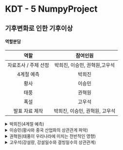 # KDT - 5 NumpyProject

## 기후변화로 인한 기후이상
  

  
#### 역할분담

역할|참여인원
:---:|:---:
자료조사 / 주제 선정 | 박희진, 이승민, 권혁원,고우석
4계절 예측 | 박희진
황사 | 이승민
태풍 | 권혁원
폭설 | 고우석
발표 자료 제작 | 박희진, 이승민, 권혁원, 고우석

<details>
  <summary>
    박희진(4계절 예측)
  </summary>

**계절의 길이가 바뀌고 있을까?그렇다면 계절의 시작일을 예상할 수 있을까?**

### (1) 데이터 확인 및 생성

- 2003년 - 2023년 20년간 대구 날씨 데이터 수집
    - 날짜, 평균기온, 최저기온, 최고기온
- 각 계절의 시작일 데이터 생성
    
    ![계절구분](https://github.com/KDT5NUMPY/KDT-5_NumpyProject/assets/155441547/b7282c50-041b-4f9b-a90e-3e58963027d7)

    
    - 기상청이 제시한 온도로 알아보는 계절 시작일 활용
    - 대구의 평균기온 데이터를 활용하여 시작일 데이터를 생성함.
    - ex) 봄 시작일 : 일평균 기온이 5도 이상 올라간 후 다시 떨어지지 않는 첫날
    
    → 5도 이하를 찍은 날짜 그 다음날을 봄 시작일로 지정
    
    - datetime 객체를 문자열로 반환 후 원하는 형식으로 변환
    - 각 계절마다 기준 월을 두고 며칠 후에 계절이 시작되었는지 계산한 컬럼 추가
        - np.poly1d를 사용하여 해당 데이터에 대한 수식을 생성하고 이를 바탕으로 미래의 계절 시작일을 예측
- 각 계절 길이 데이터 생성
    - 생성한 각 계절 시작일을 이용하여 계절의 길이 데이터 생성
        - np.poly1d를 사용하여 해당 데이터에 대한 수식을 생성하고 이를 바탕으로 미래 계절 길이 예측
    

### (2) 그래프 결과

![four_season](https://github.com/KDT5NUMPY/KDT-5_NumpyProject/assets/155441547/9c1f4882-41d0-40a6-b9d9-388d0f4b74c7)


![spring_date](https://github.com/KDT5NUMPY/KDT-5_NumpyProject/assets/155441547/53e47f49-27ee-4443-8ad3-a34338b70af8)


 [봄 시작일 예측]

  2030년 : 3월 4일

  2035년 : 3월 2일

  2040년 : 3월 1일

![summer_date](https://github.com/KDT5NUMPY/KDT-5_NumpyProject/assets/155441547/d02943f5-767b-4000-be69-7c4c893101f6)


 [여름 시작일 예측]

  2030년 : 6월 6일

  2035년 : 6월 3일

  2040년 : 6월 1일

![fall_date](https://github.com/KDT5NUMPY/KDT-5_NumpyProject/assets/155441547/aea9b46b-1819-462b-9516-e0832a0c49be)


 [가을 시작일 예측]

  2030년 : 10월 5일

  2035년 : 10월 5일

  2040년 : 10월 5일

![winter_date](https://github.com/KDT5NUMPY/KDT-5_NumpyProject/assets/155441547/63cf1861-1ae3-4026-a561-cdafa2b02ce8)


 [겨울 시작일 예측]

  2030년 : 12월 16일

  2035년 : 12월 15일

  2040년 : 12월 15일

### (3) 그래프 결과 분석

대구의 4계절 길이에 확실한 변화가 일어나고 있음을 알 수 있다. 봄의 길이는 거의 변화 없으나 약간 증가 추세를 띠었고, 여름의 길이는 확실하게 증가 추세, 가을과 겨울의 길이는 감소 추세를 띤다. 특히 가을의 시작일은 2030년부터 2040년까지 꾸준히 같은 날로 예측되 반면 봄과 여름의 시작일이 더 일러질 것으로 예측되는 것이 봄과 여름이 길어지고 있다는 사실을 뒷받침해준다. 계절 길이 그래프에서 겨울의 길이는 눈에 띠게 감소하지만 가을의 길이는 별반 차이가 없는 것을 보아 온도가 전반적으로 올라가고 있음을 예측할 수 있다.

### (4) 결론

💡 각 계절의 시작일 데이터를 통해 다음 년도 시작일과 다음 년도의 4계절 길이를 예상할 수 있다.
계속해서 봄과 여름이 길어지고 겨울은 짧아지고 있다. 사계절예측은 자연 재해 발생 가능성을 예측하는 데 도움이 된다. 일부 지역에서는 특정 계절에 태풍, 폭우 등의 자연재해가 더 많이 발생한다. 여름이 늘어난 만큼 장마, 폭우와 폭염에 대한 재해 발생 가능성을 예측하고, 이에 대한 대비 및 대응 계획을 수립해야한다.
</details>

<details>
  <summary>
    이승민(황사와 중국 산업화의 상관관계 파악)
  </summary>

</details>

<details>
  <summary>
    권혁원(태풍이 우리나라에 미치는 전반적인 영향)
  </summary>

</details>

<details>
  <summary>
    고우석(강설량, 강설일수와 결빙일수의 상관관계)
  </summary>
